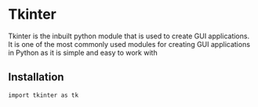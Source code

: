 # Tkinter

Tkinter is the inbuilt python module that is used to create GUI applications. It is one of the most commonly used modules for creating GUI applications in Python as it is simple and easy to work with

## Installation

```bash
import tkinter as tk

```

